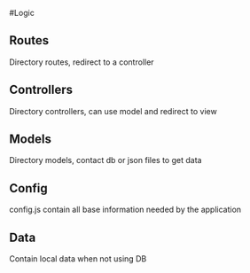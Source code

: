 #Logic

## Routes

Directory routes, redirect to a controller

## Controllers

Directory controllers, can use model and redirect to view

## Models

Directory models, contact db or json files to get data

## Config

config.js contain all base information needed by the application

## Data
Contain local data when not using DB
